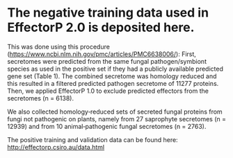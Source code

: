 # The negative training data used in EffectorP 2.0 is deposited here. 

This was done using this procedure (https://www.ncbi.nlm.nih.gov/pmc/articles/PMC6638006/):
First, secretomes were predicted from the same fungal pathogen/symbiont species as used in the positive set if they had a publicly available predicted gene set (Table 1).
The combined secretome was homology reduced and this resulted in a filtered predicted pathogen secretome of 11277 proteins. 
Then, we applied EffectorP 1.0 to exclude predicted effectors from the secretomes (n = 6138). 

We also collected homology‐reduced sets of secreted fungal proteins from fungi not pathogenic on plants, namely from 27 saprophyte secretomes (n = 12939) 
and from 10 animal‐pathogenic fungal secretomes (n = 2763). 

The positive training and validation data can be found here: http://effectorp.csiro.au/data.html
